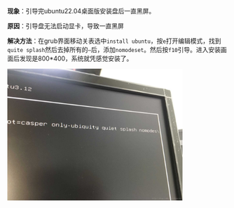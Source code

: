 **现象**：引导完ubuntu22.04桌面版安装盘后一直黑屏。

**原因**：引导盘无法启动显卡，导致一直黑屏

**解决方法**：在grub界面移动关表选中`install ubuntu`，按`e`打开编辑模式，找到`quite splash`然后去掉所有的`–`后，添加`nomodeset`。然后按`f10`引导。进入安装画面后发现是800*400，系统就凭感觉安装了。


<p>
  <img src="../pictrue/install_ubuntu_black/show.jpeg" width="400px">
</p>
